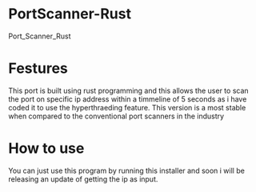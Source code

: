 # PortScanner-Rust
<html>
  <head>Port_Scanner_Rust </head>
  <body>
    <h1>Festures</h1>
    <p2>This port is built using rust programming and this allows the user to scan the port on specific ip address within a timmeline of 5 seconds as i have coded it to use the hyperthraeding feature. This version is a most stable when compared to the conventional port scanners in the industry</p2>
    <h1>How to use </h1>
    <p2>You can just use this program by running this installer and soon i will be releasing an update of getting the ip as input.</p2>
  </body>
</html>

